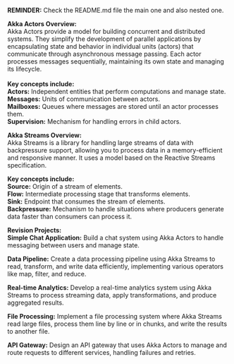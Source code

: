 **REMINDER:** Check the README.md file the main one and also nested one.<br>

**Akka Actors Overview:**<br>
Akka Actors provide a model for building concurrent and distributed systems. They simplify the development of parallel applications by encapsulating state and behavior in individual units (actors) that communicate through asynchronous message passing. Each actor processes messages sequentially, maintaining its own state and managing its lifecycle.<br><br> 
**Key concepts include:**<br>
**Actors:** Independent entities that perform computations and manage state.<br>
**Messages:** Units of communication between actors.<br>
**Mailboxes:** Queues where messages are stored until an actor processes them.<br>
**Supervision:** Mechanism for handling errors in child actors.<br>

**Akka Streams Overview:**<br>
Akka Streams is a library for handling large streams of data with backpressure support, allowing you to process data in a memory-efficient and responsive manner. It uses a model based on the Reactive Streams specification.

**Key concepts include:**<br>
**Source:** Origin of a stream of elements.<br>
**Flow:** Intermediate processing stage that transforms elements.<br>
**Sink:** Endpoint that consumes the stream of elements.<br>
**Backpressure:** Mechanism to handle situations where producers generate data faster than consumers can process it.<br>

**Revision Projects:**<br>
**Simple Chat Application:** Build a chat system using Akka Actors to handle messaging between users and manage state.

**Data Pipeline:** Create a data processing pipeline using Akka Streams to read, transform, and write data efficiently, implementing various operators like map, filter, and reduce.

**Real-time Analytics:** Develop a real-time analytics system using Akka Streams to process streaming data, apply transformations, and produce aggregated results.

**File Processing:** Implement a file processing system where Akka Streams read large files, process them line by line or in chunks, and write the results to another file.

**API Gateway:** Design an API gateway that uses Akka Actors to manage and route requests to different services, handling failures and retries.